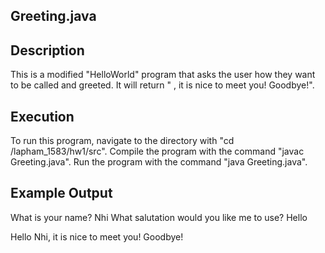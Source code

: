 ## Greeting.java

## Description

This is a modified "HelloWorld" program that asks the user how they want to be called and greeted.
It will return "<salutation> <name>, it is nice to meet you! Goodbye!".

## Execution

To run this program, navigate to the directory with "cd <path>/lapham_1583/hw1/src". 
Compile the program with the command "javac Greeting.java".
Run the program with the command "java Greeting.java". 

## Example Output

What is your name?
Nhi
What salutation would you like me to use?
Hello

Hello Nhi, it is nice to meet you! Goodbye!